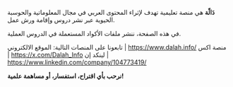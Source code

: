 **دَالّة** هي منصة تعليمية تهدف لإثراء المحتوى العربي في مجال المعلوماتية والحوسبة الحيوية عبر نشر دروس وإقامة ورش عمل.

في هذه الصفحة، ننشر ملفات الأكواد المستعملة في الدروس العملية.

تابعونا على المنصات التالية:
الموقع الالكتروني | https://www.dalah.info/
منصة اكس  | https://x.com/Dalah_Info
لينكد إن |  https://www.linkedin.com/company/104773419/

**نرحب بأي اقتراح، استفسار، أو مساهمة علمية!**

